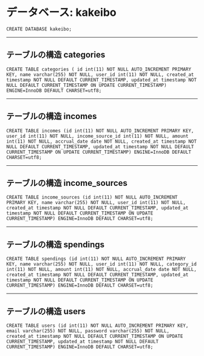 
# データベース: kakeibo

`CREATE DATABASE kakeibo;`
-- --------------------------------------------------------


## テーブルの構造 categories

`CREATE TABLE categories ( id int(11) NOT NULL AUTO_INCREMENT PRIMARY KEY, name varchar(255) NOT NULL, user_id int(11) NOT NULL, created_at timestamp NOT NULL DEFAULT CURRENT_TIMESTAMP, updated_at timestamp NOT NULL DEFAULT CURRENT_TIMESTAMP ON UPDATE CURRENT_TIMESTAMP) ENGINE=InnoDB DEFAULT CHARSET=utf8;`

-- --------------------------------------------------------

## テーブルの構造 incomes

`CREATE TABLE incomes (id int(11) NOT NULL AUTO_INCREMENT PRIMARY KEY, user_id int(11) NOT NULL, income_source_id int(11) NOT NULL, amount int(11) NOT NULL, accrual_date date NOT NULL, created_at timestamp NOT NULL DEFAULT CURRENT_TIMESTAMP, updated_at timestamp NOT NULL DEFAULT CURRENT_TIMESTAMP ON UPDATE CURRENT_TIMESTAMP) ENGINE=InnoDB DEFAULT CHARSET=utf8;`

-- --------------------------------------------------------


## テーブルの構造 income_sources

`CREATE TABLE income_sources (id int(11) NOT NULL AUTO_INCREMENT PRIMARY KEY, name varchar(255) NOT NULL, user_id int(11) NOT NULL, created_at timestamp NOT NULL DEFAULT CURRENT_TIMESTAMP, updated_at timestamp NOT NULL DEFAULT CURRENT_TIMESTAMP ON UPDATE CURRENT_TIMESTAMP) ENGINE=InnoDB DEFAULT CHARSET=utf8;`

-- --------------------------------------------------------


 ## テーブルの構造 spendings

`CREATE TABLE spendings (id int(11) NOT NULL AUTO_INCREMENT PRIMARY KEY, name varchar(255) NOT NULL, user_id int(11) NOT NULL, category_id int(11) NOT NULL, amount int(11) NOT NULL, accrual_date date NOT NULL, created_at timestamp NOT NULL DEFAULT CURRENT_TIMESTAMP, updated_at timestamp NOT NULL DEFAULT CURRENT_TIMESTAMP ON UPDATE CURRENT_TIMESTAMP) ENGINE=InnoDB DEFAULT CHARSET=utf8;`


-- --------------------------------------------------------


## テーブルの構造 users

`CREATE TABLE users (id int(11) NOT NULL AUTO_INCREMENT PRIMARY KEY, email varchar(255) NOT NULL, password varchar(255) NOT NULL, created_at timestamp NOT NULL DEFAULT CURRENT_TIMESTAMP ON UPDATE CURRENT_TIMESTAMP, updated_at timestamp NOT NULL DEFAULT CURRENT_TIMESTAMP) ENGINE=InnoDB DEFAULT CHARSET=utf8;`



